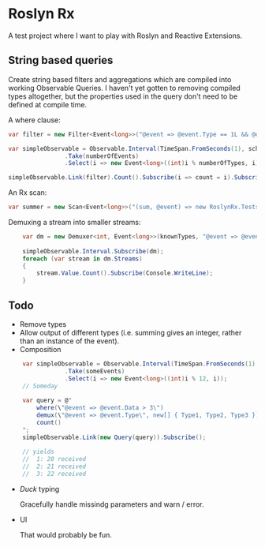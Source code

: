 # Roslyn Rx
A test project where I want to play with Roslyn and Reactive Extensions.

## String based queries
Create string based filters and aggregations which are compiled into working Observable Queries.  I haven't yet gotten to removing compiled types altogether, but the properties used in the query don't need to be defined at compile time.

A where clause:

```csharp
var filter = new Filter<Event<long>>("@event => @event.Type == 1L && @event.Data > 30 && @event != null && @event.Data != 203123123");

var simpleObservable = Observable.Interval(TimeSpan.FromSeconds(1), scheduler)
                .Take(numberOfEvents)
                .Select(i => new Event<long>((int)i % numberOfTypes, i));

simpleObservable.Link(filter).Count().Subscribe(i => count = i).Subscribe(Console.Writeline);
```

An Rx scan:

```csharp
var summer = new Scan<Event<long>>("(sum, @event) => new RoslynRx.Tests.Event<long>(0, sum.Data + @event.Data)");
```

Demuxing a stream into smaller streams:
```csharp
    var dm = new Demuxer<int, Event<long>>(knownTypes, "@event => @event.Type");
    
    simpleObservable.Interval.Subscribe(dm);
    foreach (var stream in dm.Streams)
    {
        stream.Value.Count().Subscribe(Console.WriteLine);
    }
```

## Todo
*   Remove types
*   Allow output of different types (i.e. summing gives an integer, rather than an instance of the event).
* Composition

```csharp
    var simpleObservable = Observable.Interval(TimeSpan.FromSeconds(1), scheduler)
                .Take(someEvents)
                .Select(i => new Event<long>((int)i % 12, i));    
    // Someday
    
    var query = @"
        where(\"@event => @event.Data > 3\")        
        demux(\"@event => @event.Type\", new[] { Type1, Type2, Type3 })
        count()
    ";
    simpleObservable.Link(new Query(query)).Subscribe();
    
    // yields
    //  1: 20 received
    //  2: 21 received
    //  3: 22 received
```

* *Duck* typing

    Gracefully handle missindg parameters and warn / error.

* UI

    That would probably be fun.